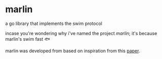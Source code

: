 # marlin
a go library that implements the swim protocol

incase you're wondering why i've named the project _marlin_; it's because marlin's swim fast :fish:

marlin was developed from based on inspiration from this [paper](http://www.cs.cornell.edu/~asdas/research/dsn02-swim.pdf).
